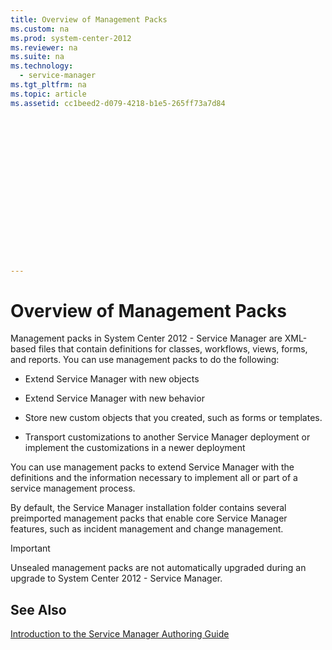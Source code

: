 ```yaml
---
title: Overview of Management Packs
ms.custom: na
ms.prod: system-center-2012
ms.reviewer: na
ms.suite: na
ms.technology: 
  - service-manager
ms.tgt_pltfrm: na
ms.topic: article
ms.assetid: cc1beed2-d079-4218-b1e5-265ff73a7d84
 

















---
```

# Overview of Management Packs
Management packs in System Center 2012 - Service Manager are XML\-based files that contain definitions for classes, workflows, views, forms, and reports. You can use management packs to do the following:  
  
-   Extend Service Manager with new objects  
  
-   Extend Service Manager with new behavior  
  
-   Store new custom objects that you created, such as forms or templates.  
  
-   Transport customizations to another Service Manager deployment or implement the customizations in a newer deployment  
  
 You can use management packs to extend Service Manager with the definitions and the information necessary to implement all or part of a service management process.  
  
 By default, the Service Manager installation folder contains several preimported management packs that enable core Service Manager features, such as incident management and change management.  
  
> [!IMPORTANT]  
>  Unsealed management packs are not automatically upgraded during an upgrade to System Center 2012 - Service Manager.  
  
## See Also  
 [Introduction to the Service Manager Authoring Guide](../../../sm/manage/author/Introduction-to-the-Service-Manager-Authoring-Guide.md)
